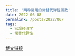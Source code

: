 ```yaml
---
title: '两种常用的常替代弹性函数'
date: 2022-06-08
permalink: /posts/2022/06/
tags:
  - 宏观经济学
  - 常替代弹性
---
```


<!--文件源自/Users/yangnay/elements/RawE/15_MySummary/两种常用的常替代函数-->
[博文链接](https://common2016.github.io/chenpu.github.io/files/up.pdf)

